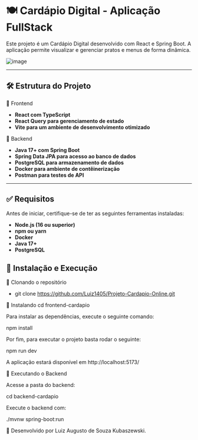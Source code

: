 # 🍽️ Cardápio Digital - Aplicação FullStack

Este projeto é um Cardápio Digital desenvolvido com React e Spring Boot.
A aplicação permite visualizar e gerenciar pratos e menus de forma dinâmica.

![image](https://github.com/user-attachments/assets/7157c06a-a88e-4af4-a5fb-a8a93d9fb289)


---

## 🛠️ Estrutura do Projeto
🔹 Frontend
- **React com TypeScript**
- **React Query para gerenciamento de estado**
- **Vite para um ambiente de desenvolvimento otimizado**
  
🔹 Backend
- **Java 17+ com Spring Boot**
- **Spring Data JPA para acesso ao banco de dados**
- **PostgreSQL para armazenamento de dados**
- **Docker para ambiente de contêinerização**
- **Postman para testes de API**

---

## ✅ Requisitos
Antes de iniciar, certifique-se de ter as seguintes ferramentas instaladas:
- **Node.js (16 ou superior)**
- **npm ou yarn**
- **Docker**
- **Java 17+**
- **PostgreSQL**
## 🚀 Instalação e Execução
🔹 Clonando o repositório
- git clone https://github.com/Luiz1405/Projeto-Cardapio-Online.git
  
🔹 Instalando
cd frontend-cardapio

Para instalar as dependências, execute o seguinte comando:

npm install

Por fim, para executar o projeto basta rodar o seguinte:

npm run dev

A aplicação estará disponível em http://localhost:5173/

🔹 Executando o Backend

Acesse a pasta do backend:

cd backend-cardapio

Execute o backend com:

./mvnw spring-boot:run

🚀 Desenvolvido por Luiz Augusto de Souza Kubaszewski.
